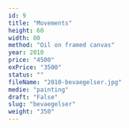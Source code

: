 ```yaml
---
id: 9
title: "Movements"
height: 60
width: 80
method: "Oil on framed canvas"
year: 2010
price: "4500"
exPrice: "3500"
status: ""
fileName: "2010-bevaegelser.jpg"
medie: "painting"
draft: "False"
slug: "bevaegelser"
weight: "350"
---
```

